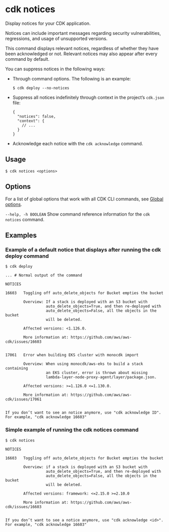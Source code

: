 # cdk notices<a name="ref-cli-cmd-notices"></a>

Display notices for your CDK application\.

Notices can include important messages regarding security vulnerabilities, regressions, and usage of unsupported versions\.

This command displays relevant notices, regardless of whether they have been acknowledged or not\. Relevant notices may also appear after every command by default\.

You can suppress notices in the following ways:
+ Through command options\. The following is an example:

  ```
  $ cdk deploy --no-notices
  ```
+ Suppress all notices indefinitely through context in the project’s `cdk.json` file:

  ```
  {
    "notices": false,
    "context": {
      // ...
    }
  }
  ```
+ Acknowledge each notice with the `cdk acknowledge` command\.

## Usage<a name="ref-cli-cmd-notices-usage"></a>

```
$ cdk notices <options>
```

## Options<a name="ref-cli-cmd-notices-options"></a>

For a list of global options that work with all CDK CLI commands, see [Global options](ref-cli-cmd.md#ref-cli-cmd-options)\.

`--help, -h BOOLEAN`  <a name="ref-cli-cmd-notices-options-help"></a>
Show command reference information for the `cdk notices` command\.

## Examples<a name="ref-cli-cmd-notices-examples"></a>

### Example of a default notice that displays after running the cdk deploy command<a name="ref-cli-cmd-notices-examples-1"></a>

```
$ cdk deploy

... # Normal output of the command

NOTICES

16603   Toggling off auto_delete_objects for Bucket empties the bucket

        Overview: If a stack is deployed with an S3 bucket with
                  auto_delete_objects=True, and then re-deployed with
                  auto_delete_objects=False, all the objects in the bucket
                  will be deleted.

        Affected versions: <1.126.0.

        More information at: https://github.com/aws/aws-cdk/issues/16603


17061   Error when building EKS cluster with monocdk import

        Overview: When using monocdk/aws-eks to build a stack containing
                  an EKS cluster, error is thrown about missing
                  lambda-layer-node-proxy-agent/layer/package.json.

        Affected versions: >=1.126.0 <=1.130.0.

        More information at: https://github.com/aws/aws-cdk/issues/17061


If you don’t want to see an notice anymore, use "cdk acknowledge ID". For example, "cdk acknowledge 16603"
```

### Simple example of running the cdk notices command<a name="ref-cli-cmd-notices-examples-1"></a>

```
$ cdk notices

NOTICES

16603   Toggling off auto_delete_objects for Bucket empties the bucket

        Overview: if a stack is deployed with an S3 bucket with
                  auto_delete_objects=True, and then re-deployed with
                  auto_delete_objects=False, all the objects in the bucket
                  will be deleted.

        Affected versions: framework: <=2.15.0 >=2.10.0

        More information at: https://github.com/aws/aws-cdk/issues/16603


If you don’t want to see a notice anymore, use "cdk acknowledge <id>". For example, "cdk acknowledge 16603"
```